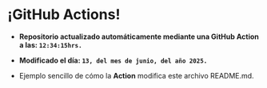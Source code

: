 # ¡GitHub Actions!
* **Repositorio actualizado automáticamente mediante una GitHub Action a las: `12:34:15hrs.`**
* **Modificado el día: `13, del mes de junio, del año 2025.`**

* Ejemplo sencillo de cómo la **Action** modifica este archivo README.md.
